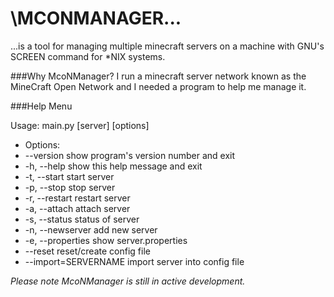 \MCONMANAGER...
============================

...is a tool for managing multiple minecraft servers on a machine with GNU's SCREEN command for *NIX systems. 

###Why McoNManager?
I run a minecraft server network known as the MineCraft Open Network and I needed a program to help me manage it. 

###Help Menu

Usage: main.py [server] [options]
 
* Options:
*   --version             show program's version number and exit
*   -h, --help            show this help message and exit
*   -t, --start           start server
*   -p, --stop            stop server
*   -r, --restart         restart server
*   -a, --attach          attach server
*   -s, --status          status of server
*   -n, --newserver       add new server
*   -e, --properties      show server.properties
*   --reset               reset/create config file
*   --import=SERVERNAME   import server into config file

*Please note McoNManager is still in active development.*
